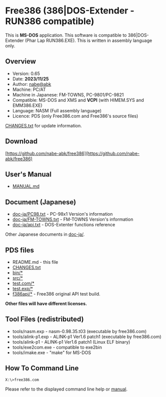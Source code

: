 # Free386 (386|DOS-Extender - RUN386 compatible)

This is **MS-DOS** application.
This software is compatible to 386|DOS-Extender (Phar Lap RUN386.EXE).
This is written in assembly language only.

## Overview

* Version: 0.65
* Date: **2023/11/25**
* Author: [nabe@abk](https:/twitter.com/nabe_abk)
* Machine: PC/AT
* Machine in Japanese: FM-TOWNS, PC-9801/PC-9821
* Compatible: MS-DOS and XMS and **VCPI** (with HIMEM.SYS and EMM386.EXE)
* Language: NASM (Full assembly language)
* Licence: PDS (only Free386.com and Free386's source files)

[CHANGES.txt](CHANGES.txt) for update information.

## Download

[https://github.com/nabe-abk/free386](https://github.com/nabe-abk/free386)

## User's Manual

* [MANUAL.md](MANUAL.md)

## Document (Japanese)

* [doc-ja/PC98.txt](doc-ja/PC98.txt)     - PC-98x1 Version's information
* [doc-ja/FM-TOWNS.txt](doc-ja/FM-TOWNS.txt) - FM-TOWNS Version's information
* [doc-ja/api.txt](doc-ja/api.txt)       - DOS-Extenter functions reference

Other Japanese documents in [doc-ja/](doc-ja/).

## PDS files

- README.md		- this file
- [CHANGES.txt](CHANGES.txt)
- [bin/*](bin/)
- [src/*](src/)
- [test.com/*](test.com/)
- [test.exp/*](test.exp/)
- [f386api/*](f386api/) - Free386 original API test build.

**Other files will have different licenses.**

## Tool Files (redistributed)

* tools/nasm.exp     - nasm-0.98.35.t03 (executable by free386.com)
* tools/alink-p1.exp - ALINK-p1 Ver1.6 patch1 (executable by free386.com)
* tools/alink-p1     - ALINK-p1 Ver1.6 patch1 (Linux ELF binary)
* tools/exe2com.exe  - compatible to exe2bin
* tools/imake.exe    - "make" for MS-DOS

## How To Command Line

```
X:\>free386.com
```

Please refer to the displayed command line help or [manual](MANUAL.md).
